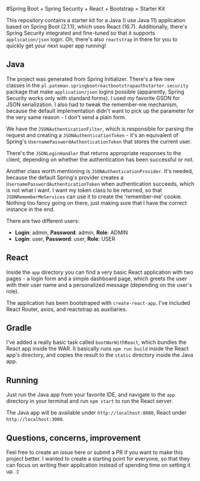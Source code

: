 #Spring Boot + Spring Security + React + Bootstrap = Starter Kit

This repository contains a starter kit for a Java (I use Java 11) application based on Spring Boot (2.1.1), which uses React (16.7). Additionally, there's Spring Security integrated and fine-tuned so that it supports `application/json` login. Oh, there's also `reactstrap` in there for you to quickly get your next super app running!

## Java
The project was generated from Spring Initializer. There's a few new classes in the `pl.pateman.springbootreactbootstrapauthstarter.security` package that make `application/json` logins possible (apparently, Spring Security works only with standard forms). I used my favorite GSON for JSON serialization. I also had to tweak the remember-me mechanism, because the default implementation didn't want to pick up the parameter for the very same reason - I don't send a plain form.

We have the `JSONAuthenticationFilter`, which is responsible for parsing the request and creating a `JSONAuthenticationToken` - it's an equivalent of Spring's `UsernamePasswordAuthenticationToken` that stores the current user.

There's the `JSONLoginHandler` that returns appropriate responses to the client, depending on whether the authentication has been successful or not.

Another class worth mentioning is `JSONAuthenticationProvider`. It's needed, because the default Spring's provider creates a `UsernamePasswordAuthenticationToken` when authentication succeeds, which is not what I want. I want my token class to be returned, so that `JSONRememberMeServices` can use it to create the 'remember-me' cookie. Nothing too fancy going on there, just making sure that I have the correct instance in the end.

There are two different users:

* **Login**: admin, **Password**: admin, **Role**: ADMIN
* **Login**: user, **Password**: user, **Role**: USER

## React
Inside the `app` directory you can find a very basic React application with two pages - a login form and a simple dashboard page, which greets the user with their user name and a personalized message (depending on the user's role). 

The application has been bootstraped with `create-react-app`. I've included React Router, axios, and reactstrap as auxiliaries.

## Gradle
I've added a really basic task called `bootWarWithReact`, which bundles the React app inside the WAR. It basically runs `npm run build` inside the React app's directory, and copies the result to the `static` directory inside the Java app.

## Running
Just run the Java app from your favorite IDE, and navigate to the `app` directory in your terminal and run `npm start` to run the React server. 

The Java app will be available under `http://localhost:8080`, React under `http://localhost:3000`.

## Questions, concerns, improvement
Feel free to create an issue here or submit a PR if you want to make this project better. I wanted to create a starting point for everyone, so that they can focus on writing their application instead of spending time on setting it up. :)